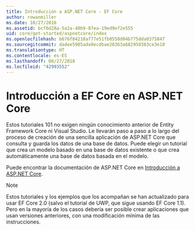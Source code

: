 ```yaml
---
title: Introducción a ASP.NET Core - EF Core
author: rowanmiller
ms.date: 10/27/2016
ms.assetid: bcf6d28a-5a2a-40b9-87ea-19ed9ef2e555
uid: core/get-started/aspnetcore/index
ms.openlocfilehash: b676f84218af77e51fb0558d04b775dda0375847
ms.sourcegitcommit: dadee5905ada9ecdbae28363a682950383ce3e10
ms.translationtype: HT
ms.contentlocale: es-ES
ms.lasthandoff: 08/27/2018
ms.locfileid: "42993552"
---
```

# <a name="getting-started-with-ef-core-on-aspnet-core"></a>Introducción a EF Core en ASP.NET Core

Estos tutoriales 101 no exigen ningún conocimiento anterior de Entity Framework Core ni Visual Studio. Le llevarán paso a paso a lo largo del proceso de creación de una sencilla aplicación de ASP.NET Core que consulta y guarda los datos de una base de datos. Puede elegir un tutorial que crea un modelo basado en una base de datos existente o que crea automáticamente una base de datos basada en el modelo.

Puede encontrar la documentación de ASP.NET Core en [Introducción a ASP.NET Core](/aspnet/core/).

> [!NOTE]  
> Estos tutoriales y los ejemplos que los acompañan se han actualizado para usar EF Core 2.0 (salvo el tutorial de UWP, que sigue usando EF Core 1.1). Pero en la mayoría de los casos debería ser posible crear aplicaciones que usan versiones anteriores, con una modificación mínima de las instrucciones.
